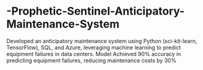 # -Prophetic-Sentinel-Anticipatory-Maintenance-System
 Developed an anticipatory maintenance system using  Python (sci-kit-learn, TensorFlow), SQL, and Azure, leveraging machine learning to predict equipment failures  in data centers. Model Achieved 90% accuracy in predicting equipment failures, reducing maintenance costs  by 30%
